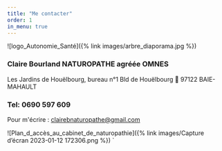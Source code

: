 ```yaml
---
title: "Me contacter"
order: 1
in_menu: true
---
```

![logo_Autonomie_Santé]({% link images/arbre_diaporama.jpg %})

### Claire Bourland NATUROPATHE agréée OMNES
Les Jardins de Houëlbourg, bureau n°1
Bld de Houëlbourg  🌴 97122 BAIE-MAHAULT
### Tel: 0690 597 609

Pour m'écrire : clairebnaturopathe@gmail.com

![Plan_d_accès_au_cabinet_de_naturopathie]({% link images/Capture d’écran 2023-01-12 172306.png %})
` 